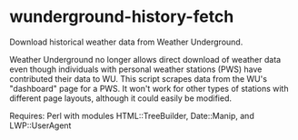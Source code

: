 # wunderground-history-fetch
Download historical weather data from Weather Underground.

Weather Underground no longer allows direct download of weather data even though individuals with personal weather stations (PWS) have contributed their data to WU.
This script scrapes data from the WU's "dashboard" page for a PWS.
It won't work for other types of stations with different page layouts, although it could easily be modified.

Requires: Perl with modules HTML::TreeBuilder, Date::Manip, and LWP::UserAgent
